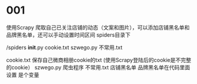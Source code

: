 # 001
使用Scrapy 爬取自己已关注店铺的动态（文案和图片），可以添加店铺黑名单和品牌黑名单，还可以手动设置时间区间
spiders目录下

/spiders
  __init__.py
  cookie.txt
  szwego.py
  不常用.txt
  
cookie.txt 保存自己微商相册cookie的txt (使用Scrapy登陆后的cookie是不完整的cookie）
szwego.py 爬虫程序
不常用.txt 店铺黑名单
品牌黑名单在代码里面设置 是个变量

